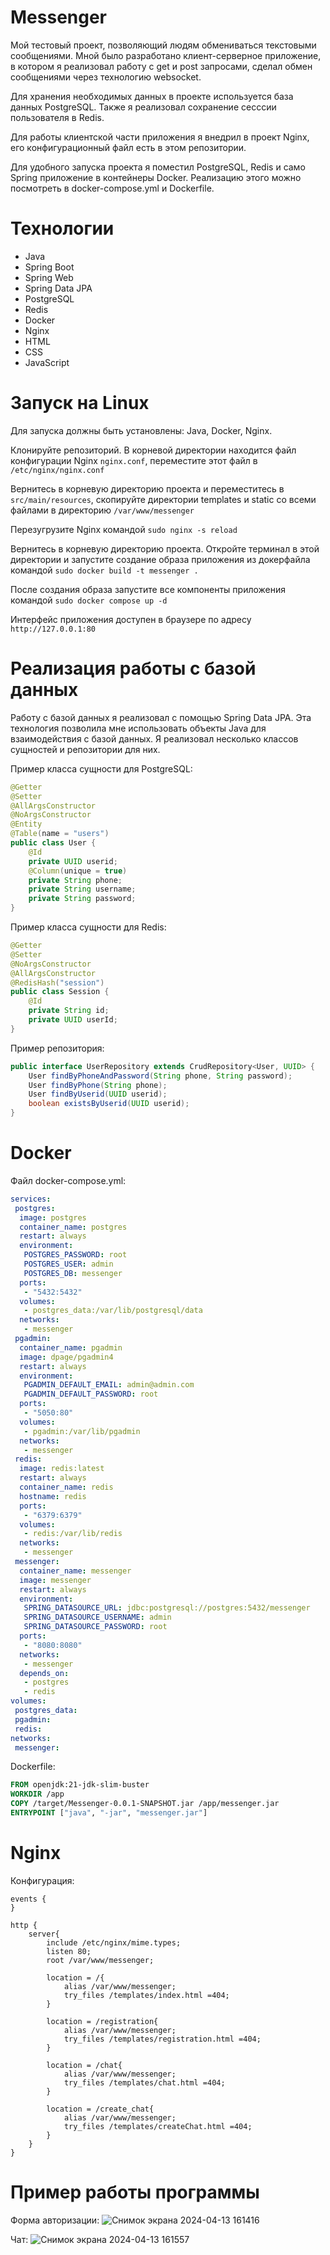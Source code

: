 # Messenger

Мой тестовый проект, позволяющий людям обмениваться текстовыми сообщениями. Мной было разработано клиент-серверное приложение, в котором я реализовал работу с get и post запросами, сделал обмен сообщениями через технологию websocket.

Для хранения необходимых данных в проекте используется база данных PostgreSQL. Также я реализовал сохранение сесссии пользователя в Redis.

Для работы клиентской части приложения я внедрил в проект Nginx, его конфигурационный файл есть в этом репозитории.

Для удобного запуска проекта я поместил PostgreSQL, Redis и само Spring приложение в контейнеры Docker. Реализацию этого можно посмотреть в docker-compose.yml и Dockerfile.

# Технологии
- Java
- Spring Boot
- Spring Web
- Spring Data JPA
- PostgreSQL
- Redis
- Docker
- Nginx
- HTML
- CSS
- JavaScript

# Запуск на Linux

Для запуска должны быть установлены: Java, Docker, Nginx.

Клонируйте репозиторий. В корневой директории находится файл конфигурации Nginx `nginx.conf`, переместите этот файл в `/etc/nginx/nginx.conf`

Вернитесь в корневую директорию проекта и переместитесь в `src/main/resources`, скопируйте директории templates и static со всеми файлами в директорию `/var/www/messenger`

Перезугрузите Nginx командой `sudo nginx -s reload`

Вернитесь в корневую директорию проекта. Откройте терминал в этой директории и запустите создание образа приложения из докерфайла командой `sudo docker build -t messenger .`

После создания образа запустите все компоненты приложения командой `sudo docker compose up -d`

Интерфейс приложения доступен в браузере по адресу `http://127.0.0.1:80`

# Реализация работы с базой данных

Работу с базой данных я реализовал с помощью Spring Data JPA. Эта технология позволила мне использовать объекты Java для взаимодействия с базой данных. Я реализовал несколько классов сущностей
и репозитории для них.

Пример класса сущности для PostgreSQL:
```java
@Getter
@Setter
@AllArgsConstructor
@NoArgsConstructor
@Entity
@Table(name = "users")
public class User {
    @Id
    private UUID userid;
    @Column(unique = true)
    private String phone;
    private String username;
    private String password;
}
```

Пример класса сущности для Redis:
```java
@Getter
@Setter
@NoArgsConstructor
@AllArgsConstructor
@RedisHash("session")
public class Session {
    @Id
    private String id;
    private UUID userId;
}
```

Пример репозитория:

```java
public interface UserRepository extends CrudRepository<User, UUID> {
    User findByPhoneAndPassword(String phone, String password);
    User findByPhone(String phone);
    User findByUserid(UUID userid);
    boolean existsByUserid(UUID userid);
}
```

# Docker

Файл docker-compose.yml:
```yml
services:
 postgres:
  image: postgres
  container_name: postgres
  restart: always
  environment:
   POSTGRES_PASSWORD: root
   POSTGRES_USER: admin
   POSTGRES_DB: messenger
  ports:
   - "5432:5432"
  volumes:
   - postgres_data:/var/lib/postgresql/data
  networks:
   - messenger
 pgadmin:
  container_name: pgadmin
  image: dpage/pgadmin4
  restart: always
  environment:
   PGADMIN_DEFAULT_EMAIL: admin@admin.com
   PGADMIN_DEFAULT_PASSWORD: root
  ports:
   - "5050:80"
  volumes:
   - pgadmin:/var/lib/pgadmin
  networks:
   - messenger
 redis:
  image: redis:latest
  restart: always
  container_name: redis
  hostname: redis
  ports:
   - "6379:6379"
  volumes:
   - redis:/var/lib/redis
  networks:
   - messenger
 messenger:
  container_name: messenger
  image: messenger
  restart: always
  environment:
   SPRING_DATASOURCE_URL: jdbc:postgresql://postgres:5432/messenger
   SPRING_DATASOURCE_USERNAME: admin
   SPRING_DATASOURCE_PASSWORD: root
  ports:
   - "8080:8080"
  networks:
   - messenger
  depends_on:
   - postgres
   - redis
volumes:
 postgres_data:
 pgadmin:
 redis:
networks:
 messenger:
```

Dockerfile:
```dockerfile
FROM openjdk:21-jdk-slim-buster
WORKDIR /app
COPY /target/Messenger-0.0.1-SNAPSHOT.jar /app/messenger.jar
ENTRYPOINT ["java", "-jar", "messenger.jar"]
```

# Nginx

Конфигурация:
```nginx
events {
}

http {
	server{
		include /etc/nginx/mime.types;
		listen 80;
		root /var/www/messenger;

		location = /{
			alias /var/www/messenger;
			try_files /templates/index.html =404;
		}

		location = /registration{
			alias /var/www/messenger;
			try_files /templates/registration.html =404;
		}

		location = /chat{
			alias /var/www/messenger;
			try_files /templates/chat.html =404;
		}

		location = /create_chat{
			alias /var/www/messenger;
			try_files /templates/createChat.html =404;
		}
	}
}
```

# Пример работы программы

Форма авторизации:
![Снимок экрана 2024-04-13 161416](https://github.com/ArtyomKrasyuk/Messenger/assets/160497649/cd072990-e075-4cf0-99da-0038e708e826)

Чат:
![Снимок экрана 2024-04-13 161557](https://github.com/ArtyomKrasyuk/Messenger/assets/160497649/eb1c9f3f-42c2-43e4-86ea-b2e47c6d1cbe)



